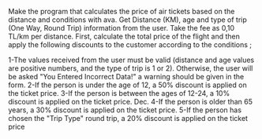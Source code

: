 Make the program that calculates the price of air tickets based on the distance and conditions with ava. Get Distance (KM), 
age and type of trip (One Way, Round Trip) information from the user. Take the fee as 0,10 TL/km per distance. 
First, calculate the total price of the flight and then apply the following discounts to the customer according to the conditions ;

1-The values received from the user must be valid (distance and age values are positive numbers, and the type of trip is 1 or 2).
Otherwise, the user will be asked "You Entered Incorrect Data!" a warning should be given in the form.
2-If the person is under the age of 12, a 50% discount is applied on the ticket price.
3-If the person is between the ages of 12-24, a 10% discount is applied on the ticket price. Dec.
4-If the person is older than 65 years, a 30% discount is applied on the ticket price.
5-If the person has chosen the "Trip Type" round trip, a 20% discount is applied on the ticket price
